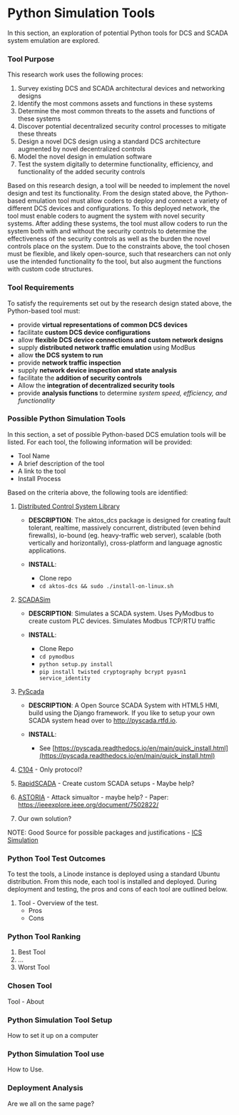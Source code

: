 # Python Simulation Tools 

In this section, an exploration of potential Python tools for DCS and SCADA system emulation are explored. 

### Tool Purpose

This research work uses the following proces:

1. Survey existing DCS and SCADA architectural devices and networking designs
2. Identify the most commons assets and functions in these systems
3. Determine the most common threats to the assets and functions of these systems
4. Discover potential decentralized security control processes to mitigate these threats
5. Design a novel DCS design using a standard DCS architecture augmented by novel decentralized controls
6. Model the novel design in emulation software
7. Test the system digitally to determine functionality, efficiency, and functionality of the added security controls

Based on this research design, a tool will be needed to implement the novel design and test its functionality. From the design stated above, the Python-based emulation tool must allow coders to deploy and connect a variety of different DCS devices and configurations. To this deployed network, the tool must enable coders to augment the system with novel security systems. After adding these systems, the tool must allow coders to run the system both with and without the security controls to determine the effectiveness of the security controls as well as the burden the novel controls place on the system. Due to the constraints above, the tool chosen must be flexible, and likely open-source, such that researchers can not only use the intended functionality fo the tool, but also augment the functions with custom code structures.

### Tool Requirements

To satisfy the requirements set out by the research design stated above, the Python-based tool must:

* provide **virtual representations of common DCS devices**
* facilitate **custom DCS device configurations**
* allow **flexible DCS device connections and custom network designs**
* supply **distributed network traffic emulation** using ModBus
* allow **the DCS system to run**
* provide **network traffic inspection**
* supply **network device inspection and state analysis**
* facilitate the **addition of security controls**
* Allow the **integration of decentralized security tools**
* provide **analysis functions** to determine _system speed, efficiency, and functionality_

### Possible Python Simulation Tools

In this section, a set of possible Python-based DCS emulation tools will be listed. For each tool, the following information will be provided:

* Tool Name
* A brief description of the tool
* A link to the tool
* Install Process

Based on the criteria above, the following tools are identified:

1. [Distributed Control System Library](https://github.com/flyingmeat/aktos-dcs)

      * **DESCRIPTION**: The aktos_dcs package is designed for creating fault tolerant, realtime, massively concurrent, distributed (even behind firewalls), io-bound (eg. heavy-traffic web server), scalable (both vertically and horizontally), cross-platform and language agnostic applications.

      * **INSTALL**:
         * Clone repo
         * <code>cd aktos-dcs && sudo ./install-on-linux.sh</code>

3. [SCADASim](https://github.com/cmu-sei/SCADASim)

      * **DESCRIPTION**: Simulates a SCADA system. Uses PyModbus to create custom PLC devices. Simulates Modbus TCP/RTU traffic

      * **INSTALL**:
         * Clone Repo
         * <code>cd pymodbus</code>
         * <code>python setup.py install</code>
         * <code>pip install twisted cryptography bcrypt pyasn1 service_identity</code>

4. [PyScada](https://github.com/pyscada/PyScada)

      * **DESCRIPTION**: A Open Source SCADA System with HTML5 HMI, build using the Django framework. If you like to setup your own SCADA system head over to http://pyscada.rtfd.io.

      * **INSTALL**:
         * See [https://pyscada.readthedocs.io/en/main/quick_install.html](https://pyscada.readthedocs.io/en/main/quick_install.html)
         
6. [C104](https://pypi.org/project/c104/) - Only protocol?
7. [RapidSCADA](https://rapidscada.org/) - Create custom SCADA setups - Maybe help?
8. [ASTORIA](https://github.com/ComputerNetworks-UFRGS/ASTORIA) - Attack simualtor - maybe help? - Paper: https://ieeexplore.ieee.org/document/7502822/
9. Our own solution?

NOTE: Good Source for possible packages and justifications - [ICS Simulation](https://wpcdn.web.wsu.edu/wp-vcea/uploads/sites/3267/2022/11/GISiteVisit2022_poster_SpencerScamman.pdf)
### Python Tool Test Outcomes

To test the tools, a Linode instance is deployed using a standard Ubuntu distribution. From this node, each tool is installed and deployed. During deployment and testing, the pros and cons of each tool are outlined below.

1. Tool - Overview of the test.
    * Pros
    * Cons

### Python Tool Ranking

1. Best Tool
2. ...
3. Worst Tool

### Chosen Tool

Tool - About

### Python Simulation Tool Setup

How to set it up on a computer

### Python Simulation Tool use

How to Use.

### Deployment Analysis

Are we all on the same page?
